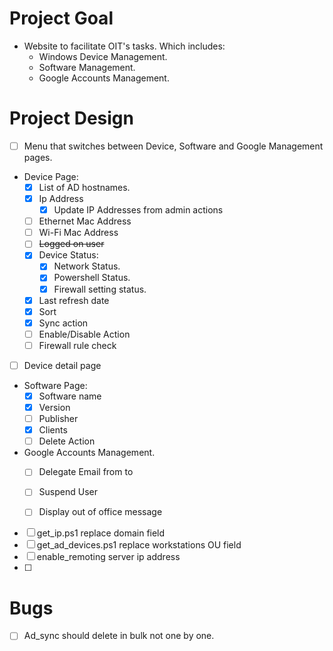 # Project Goal
- Website to facilitate OIT's tasks. Which includes:
  - Windows Device Management.
  - Software Management.
  - Google Accounts Management. 

# Project Design
- [ ] Menu that switches between Device, Software and Google Management pages.
- Device Page:
  - [x] List of AD hostnames.
  - [x] Ip Address
    - [x] Update IP Addresses from admin actions
  - [ ] Ethernet Mac Address
  - [ ] Wi-Fi Mac Address
  - [ ] ~~Logged on user~~
  - [x] Device Status:
    - [x] Network Status.
    - [x] Powershell Status.
    - [x] Firewall setting status.
  - [x] Last refresh date
  - [x] Sort
  - [x] Sync action
  - [ ] Enable/Disable Action
  - [ ] Firewall rule check
- [ ] Device detail page
- Software Page:
  - [x] Software name
  - [x] Version
  - [ ] Publisher
  - [x] Clients
  - [ ] Delete Action
- Google Accounts Management.
  - [ ] Delegate Email from to
  - [ ] Suspend User
  - [ ] Display out of office message


- [ ] get_ip.ps1 replace domain field
- [ ] get_ad_devices.ps1 replace workstations OU field
- [ ] enable_remoting server ip address
- [ ] 

# Bugs
- [ ] Ad_sync should delete in bulk not one by one.
